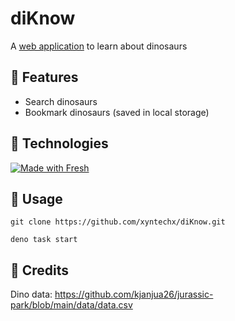 # diKnow

A [web application](https://xyntechx-diknow.deno.dev) to learn about dinosaurs

## 🚀 Features

- Search dinosaurs
- Bookmark dinosaurs (saved in local storage)

## 🤖 Technologies

[![Made with Fresh](https://fresh.deno.dev/fresh-badge.svg)](https://fresh.deno.dev)

## 🔨 Usage

```
git clone https://github.com/xyntechx/diKnow.git
```

```
deno task start
```

## 📇 Credits

Dino data: https://github.com/kjanjua26/jurassic-park/blob/main/data/data.csv
